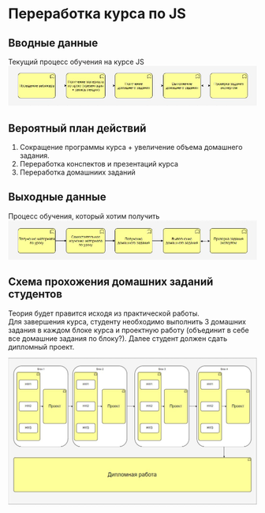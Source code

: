 # Переработка курса по JS

## Вводные данные

Текущий процесс обучения на курсе JS
![есть](img/now.jpg)

## Вероятный план действий
1. Сокращение программы курса + увеличение объема домашнего задания.
2. Переработка конспектов и презентаций курса
3. Переработка домашниих заданий

## Выходные данные 
Процесс обучения, который хотим получить
![будет](img/then.jpg) 

## Схема прохожения домашних заданий студентов
Теория будет правится исходя из практической работы.  
Для завершения курса, студенту необходимо выполнить 3 домашних задания в каждом блоке курса и проектную работу (объединит в себе все домашние задания по блоку?). Далее студент должен сдать дипломный проект.

![курс](img/course.jpg)
